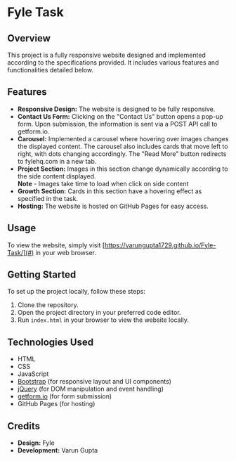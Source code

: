 # Fyle Task

## Overview

This project is a fully responsive website designed and implemented according to the specifications provided. It includes various features and functionalities detailed below.

## Features

- **Responsive Design:** The website is designed to be fully responsive.
- **Contact Us Form:** Clicking on the "Contact Us" button opens a pop-up form. Upon submission, the information is sent via a POST API call to getform.io.
- **Carousel:** Implemented a carousel where hovering over images changes the displayed content. The carousel also includes cards that move left to right, with dots changing accordingly. The "Read More" button redirects to fylehq.com in a new tab.
- **Project Section:** Images in this section change dynamically according to the side content displayed.<br> **Note** - Images take time to load when click on side content
- **Growth Section:** Cards in this section have a hovering effect as specified in the task.
- **Hosting:** The website is hosted on GitHub Pages for easy access.

## Usage

To view the website, simply visit [https://varungupta1729.github.io/Fyle-Task/](#) in your web browser.

## Getting Started

To set up the project locally, follow these steps:

1. Clone the repository.
2. Open the project directory in your preferred code editor.
3. Run `index.html` in your browser to view the website locally.

## Technologies Used

- HTML
- CSS
- JavaScript
- [Bootstrap](https://getbootstrap.com/) (for responsive layout and UI components)
- [jQuery](https://jquery.com/) (for DOM manipulation and event handling)
- [getform.io](https://getform.io/) (for form submission)
- GitHub Pages (for hosting)


## Credits

- **Design:** Fyle
- **Development:** Varun Gupta

